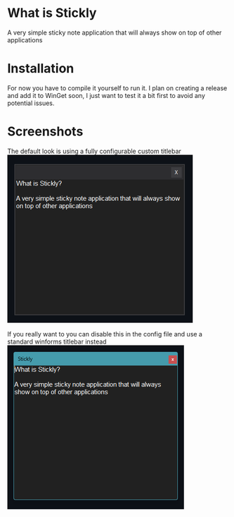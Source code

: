 # What is Stickly
A very simple sticky note application that will always show on top of other applications

# Installation
For now you have to compile it yourself to run it. I plan on creating a release and add it to WinGet soon, I just want to test it a bit first to avoid any potential issues.

# Screenshots

The default look is using a fully configurable custom titlebar
![ScreenshotCustomTitlebar](customTitlebar.png)

If you really want to you can disable this in the config file and use a standard winforms titlebar instead
![ScreenshotDefault](windowsTitlebar.png)
